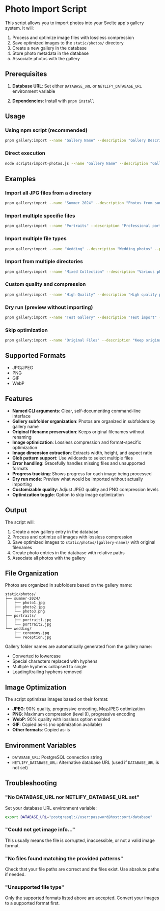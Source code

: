 # Photo Import Script

This script allows you to import photos into your Svelte app's gallery system. It will:

1. Process and optimize image files with lossless compression
2. Save optimized images to the `static/photos/` directory
3. Create a new gallery in the database
4. Store photo metadata in the database
5. Associate photos with the gallery

## Prerequisites

1. **Database URL**: Set either `DATABASE_URL` or `NETLIFY_DATABASE_URL` environment variable

2. **Dependencies**: Install with `pnpm install`

## Usage

### Using npm script (recommended)

```bash
pnpm gallery:import --name "Gallery Name" --description "Gallery Description" --paths "./photos/*.jpg"
```

### Direct execution

```bash
node scripts/import-photos.js --name "Gallery Name" --description "Gallery Description" --paths "./photos/*.jpg"
```

## Examples

### Import all JPG files from a directory

```bash
pnpm gallery:import --name "Summer 2024" --description "Photos from summer vacation" --paths "./photos/*.jpg"
```

### Import multiple specific files

```bash
pnpm gallery:import --name "Portraits" --description "Professional portraits" --paths "./portraits/photo1.jpg" "./portraits/photo2.jpg"
```

### Import multiple file types

```bash
pnpm gallery:import --name "Wedding" --description "Wedding photos" --paths "./wedding/*.{jpg,png}"
```

### Import from multiple directories

```bash
pnpm gallery:import --name "Mixed Collection" --description "Various photos" --paths "./photos/*.jpg" "./screenshots/*.png"
```

### Custom quality and compression

```bash
pnpm gallery:import --name "High Quality" --description "High quality photos" --paths "./photos/*.jpg" --quality 95 --compression 6
```

### Dry run (preview without importing)

```bash
pnpm gallery:import --name "Test Gallery" --description "Test import" --paths "./photos/*.jpg" --dry-run
```

### Skip optimization

```bash
pnpm gallery:import --name "Original Files" --description "Keep original quality" --paths "./photos/*.jpg" --no-optimize
```

## Supported Formats

- JPG/JPEG
- PNG
- GIF
- WebP

## Features

- **Named CLI arguments**: Clear, self-documenting command-line interface
- **Gallery subfolder organization**: Photos are organized in subfolders by gallery name
- **Original filename preservation**: Keeps original filenames without renaming
- **Image optimization**: Lossless compression and format-specific optimization
- **Image dimension extraction**: Extracts width, height, and aspect ratio
- **Glob pattern support**: Use wildcards to select multiple files
- **Error handling**: Gracefully handles missing files and unsupported formats
- **Progress tracking**: Shows progress for each image being processed
- **Dry run mode**: Preview what would be imported without actually importing
- **Customizable quality**: Adjust JPEG quality and PNG compression levels
- **Optimization toggle**: Option to skip image optimization

## Output

The script will:

1. Create a new gallery entry in the database
2. Process and optimize all images with lossless compression
3. Save optimized images to `static/photos/[gallery-name]/` with original filenames
4. Create photo entries in the database with relative paths
5. Associate all photos with the gallery

## File Organization

Photos are organized in subfolders based on the gallery name:

```
static/photos/
├── summer-2024/
│   ├── photo1.jpg
│   ├── photo2.jpg
│   └── photo3.png
├── portraits/
│   ├── portrait1.jpg
│   └── portrait2.jpg
└── wedding/
    ├── ceremony.jpg
    └── reception.jpg
```

Gallery folder names are automatically generated from the gallery name:

- Converted to lowercase
- Special characters replaced with hyphens
- Multiple hyphens collapsed to single
- Leading/trailing hyphens removed

## Image Optimization

The script optimizes images based on their format:

- **JPEG**: 90% quality, progressive encoding, MozJPEG optimization
- **PNG**: Maximum compression (level 9), progressive encoding
- **WebP**: 90% quality with lossless option enabled
- **GIF**: Copied as-is (no optimization available)
- **Other formats**: Copied as-is

## Environment Variables

- `DATABASE_URL`: PostgreSQL connection string
- `NETLIFY_DATABASE_URL`: Alternative database URL (used if `DATABASE_URL` is not set)

## Troubleshooting

### "No DATABASE_URL nor NETLIFY_DATABASE_URL set"

Set your database URL environment variable:

```bash
export DATABASE_URL="postgresql://user:password@host:port/database"
```

### "Could not get image info..."

This usually means the file is corrupted, inaccessible, or not a valid image format.

### "No files found matching the provided patterns"

Check that your file paths are correct and the files exist. Use absolute paths if needed.

### "Unsupported file type"

Only the supported formats listed above are accepted. Convert your images to a supported format first.
